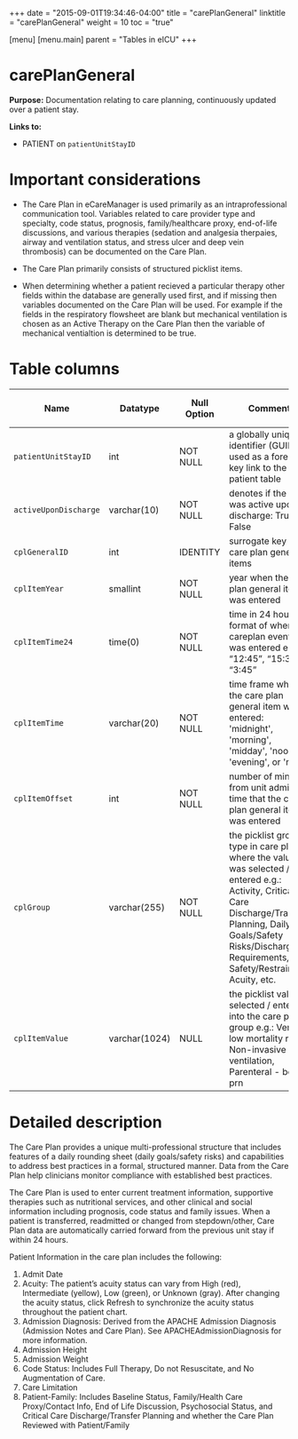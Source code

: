 +++
date = "2015-09-01T19:34:46-04:00"
title = "carePlanGeneral"
linktitle = "carePlanGeneral"
weight = 10
toc = "true"

[menu]
  [menu.main]
    parent = "Tables in eICU"
+++

# carePlanGeneral

**Purpose:** Documentation relating to care planning, continuously updated over a patient stay.

**Links to:**

* PATIENT on `patientUnitStayID`

# Important considerations

* The Care Plan in eCareManager is used primarily as an intraprofessional communication tool. Variables related to care provider type and specialty, code status, prognosis, family/healthcare proxy, end-of-life discussions, and various therapies (sedation and analgesia therpaies, airway and ventilation status, and stress ulcer and deep vein thrombosis) can be documented on the Care Plan.

* The Care Plan primarily consists of structured picklist items. 

* When determining whether a patient recieved a particular therapy other fields within the database are generally used first, and if missing then variables documented on the Care Plan will be used. For example if the fields in the respiratory flowsheet are blank but mechanical ventilation is chosen as an Active Therapy on the Care Plan then the variable of mechanical ventialtion is determined to be true.

# Table columns

Name | Datatype | Null Option | Comment | Is Key | Stored Transformed Created
---- | ---- | ---- | ---- | ---- | ----
`patientUnitStayID` | int | NOT NULL | a globally unique identifier (GUID) used as a foreign key link to the patient table| FK | C
`activeUponDischarge` | varchar(10) | NOT NULL | denotes if the item was active upon discharge: True or False |  | S
`cplGeneralID` | int | IDENTITY | surrogate key for care plan general items | PK | C
`cplItemYear` | smallint | NOT NULL | year when the care plan general item was entered |  | T
`cplItemTime24` | time(0) | NOT NULL | time in 24 hour format of when the careplan event was entered e.g.: “12:45”, “15:30”, “3:45” |  | T
`cplItemTime` | varchar(20) | NOT NULL | time frame when the care plan general item was entered: 'midnight', 'morning', 'midday', 'noon', 'evening', or 'night' |  | T
`cplItemOffset` | int | NOT NULL | number of minutes from unit admit time that the care plan general item was entered |  | C
`cplGroup` | varchar(255) | NOT NULL | the picklist group type in care plan where the value was selected / entered e.g.: Activity, Critical Care Discharge/Transfer Planning, Daily Goals/Safety Risks/Discharge Requirements, Safety/Restraints, Acuity, etc. |  | S
`cplItemValue` | varchar(1024) | NULL | the picklist value selected / entered into the care plan group e.g.: Very low mortality risk, Non-invasive ventilation, Parenteral - bolus prn |  | S

# Detailed description

The Care Plan provides a unique multi-professional structure that includes features of a daily rounding sheet (daily goals/safety risks) and capabilities to address best practices in a formal, structured manner. Data from the Care Plan help clinicians monitor compliance with established best practices. 

The Care Plan is used to enter current treatment information, supportive therapies such as nutritional services, and other clinical and social information including prognosis, code status and family issues. When a patient is transferred, readmitted or changed from stepdown/other, Care Plan data are automatically carried forward from the previous unit stay if within 24 hours. 

Patient Information in the care plan includes the following:
1.	Admit Date
2.	Acuity: The patient’s acuity status can vary from High (red), Intermediate (yellow), Low (green), or Unknown (gray). After changing the acuity status, click Refresh to synchronize the acuity status throughout the patient chart.
3.	Admission Diagnosis: Derived from the APACHE Admission Diagnosis (Admission Notes and Care Plan). See APACHEAdmissionDiagnosis for more information. 
4.	Admission Height
5.	Admission Weight
6.	Code Status:  Includes Full Therapy, Do not Resuscitate, and No Augmentation of Care. 
7.	Care Limitation
8.	Patient-Family: Includes Baseline Status, Family/Health Care Proxy/Contact Info, End of Life Discussion, Psychosocial Status, and Critical Care Discharge/Transfer Planning and whether the Care Plan Reviewed with Patient/Family

